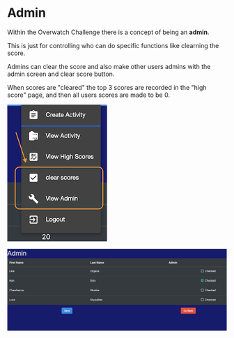 # Admin

Within the Overwatch Challenge there is a concept of being an __admin__.

This is just for controlling who can do specific functions like clearning the score.

Admins can clear the score and also make other users admins with the admin screen and clear score button.

When scores are "cleared" the top 3 scores are recorded in the "high score" page, and then all users scores are made to be 0.

![admin_menu](img/admin_menu.png)

![admin_screen](img/admin_screen.png)